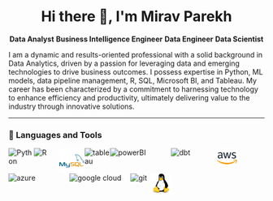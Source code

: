 # <h1 align="center">Hi there 👋, I'm Mirav  Parekh</h1>
<p align="center">
  <strong>Data Analyst</strong> <strong>Business Intelligence Engineer</strong> <strong>Data Engineer</strong> <strong>Data Scientist</strong>
</p>

I am a dynamic and results-oriented professional with a solid background in Data Analytics, driven by a passion for leveraging data and emerging technologies to drive business outcomes. I possess expertise in Python, ML models, data pipeline management, R, SQL, Microsoft BI, and Tableau. My career has been characterized by a commitment to harnessing technology to enhance efficiency and productivity, ultimately delivering value to the industry through innovative solutions.

---

### 🧰 Languages and Tools

<img align="left" src="https://www.svgrepo.com/show/376344/python.svg" alt="Python" width="50" height="50" />
<img align="left" src="https://upload.wikimedia.org/wikipedia/commons/thumb/1/1b/R_logo.svg/1280px-R_logo.svg.png" alt="R" width="50" height="40"/>
<img align="left" src="https://raw.githubusercontent.com/devicons/devicon/master/icons/mysql/mysql-original-wordmark.svg" alt="mysql" width="50" height="50"/>
<img align="left" src="https://workforceedtech.org/wp-content/uploads/2019/03/Tableau_Logo_resized.png" alt="tableau" width="50" height="50"/>
<img align="left" src="https://pei.com/wp-content/uploads/2016/08/maxresdefaultreduced.jpg" alt="powerBI" width="120" height="50"/> 
<img align="left" src="https://miro.medium.com/v2/resize:fit:1200/1*bs4QsEzWBpQMfwP2cNfrWw.png" alt="dbt" width="90" height="50"/> 
<img align="left" src="https://raw.githubusercontent.com/devicons/devicon/master/icons/amazonwebservices/amazonwebservices-original-wordmark.svg" alt="aws" width="40" height="40"/>
<img align="left" src="https://www.sas.com/en_us/home/refs/cloud/_jcr_content/par/styledcontainer_copy_1392393366/par/image_copy_copy_copy.img.png/1583438477007.png" alt="azure" width="120" height="60"/> 
<img align="left" src="https://download.logo.wine/logo/Google_Cloud_Platform/Google_Cloud_Platform-Logo.wine.png" alt="google cloud" width="120" height="60"/>
<img align="left" src="https://cdn.jsdelivr.net/gh/devicons/devicon/icons/github/github-original.svg" alt="git" width="40" height="40"/> 
<img align="left" src="https://raw.githubusercontent.com/devicons/devicon/master/icons/linux/linux-original.svg" alt="linux" width="40" height="40"/> 

